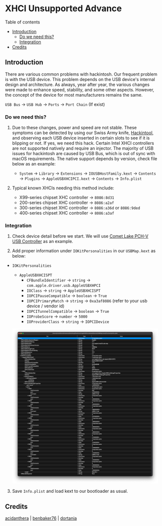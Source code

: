 # XHCI Unsupported Advance

Table of contents

- [Introduction](#introduction)
  - [Do we need this?](#do-we-need-this)
  - [Integration](#integration)
- [Credits](#credits)

## Introduction

There are various common problems with hackintosh. Our frequent problem is with the USB device. This problem depends on the USB device's internal design and architecture. As always, year after year, the various changes were made to enhance speed, stability, and some other aspects. However, the concept of the device for most manufacturers remains the same.

`USB Bus` &rarr; `USB Hub` &rarr; `Ports` &rarr; `Port Chain` (If exist)

### Do we need this?

1. Due to these changes, power and speed are not stable. These symptoms can be detected by using our Swiss Army knife, [Hackintool](https://github.com/benbaker76/Hackintool), and observing each USB device inserted in certain slots to see if it is blipping or not. If yes, we need this hack. Certain Intel XHCI controllers are not supported natively and require an injector. The majority of USB issues for hackintosh are caused by USB Bus, which is out of sync with macOS requirements. The native support depends by version, check file below as an example:

   - `System` &rarr; `Library` &rarr; `Extensions` &rarr; `IOUSBHostFamily.kext` &rarr; `Contents` &rarr; `Plugins` &rarr; `AppleUSBXHCIPCI.kext` &rarr; `Contents` &rarr; `Info.plist`

2. Typical known XHCIs needing this method include:
   - X99-series chipset XHC controller &rarr; `8086:8d31`
   - 200-series chipset XHC controller &rarr; `8086:a2af`
   - 300-series chipset XHC controller &rarr; `8086:a36d` or `8086:9ded`
   - 400-series chipset XHC controller &rarr; `8086:a3af`

### Integration

1. Check device detail before we start. We will use [Comet Lake PCH-V USB Controller](https://devicehunt.com/view/type/pci/vendor/8086/device/A3AF) as an example.

2. Add proper information under `IOKitPersonalities` in our `USBMap.kext` as below:

- `IOKitPersonalities`
  - `AppleUSBXHCISPT`
    - `CFBundleIdentifier` &rarr; `string` &rarr; `com.apple.driver.usb.AppleUSBXHPCI`
    - `IOClass` &rarr; `string` &rarr; `AppleUSBXHCISPT`
    - `IOPCIPauseCompatible` &rarr; `boolean` &rarr; `True`
    - `IOPCIPrimaryMatch` &rarr; `string` &rarr; `0xa3af8086` (refer to your usb device / vendor id)
    - `IOPCITunnelCompatible` &rarr; `boolean` &rarr; `True`
    - `IOProbeScore` &rarr; `number` &rarr; `5000`
    - `IOProviderClass` &rarr; `string` &rarr; `IOPCIDevice`

  ![xhciunsupported-advance](uxhciunsupported-advance.png)
3. Save `Info.plist` and load kext to our bootloader as usual.

## Credits

[acidanthera][dev0] | [benbaker76](dev1) | [dortania][dev-group0]

[dev0]: https://github.com/acidanthera/
[dev-group0]: https://dortania.github.io
